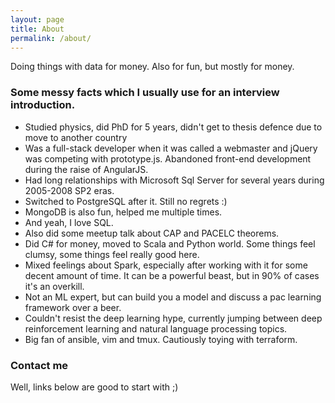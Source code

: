 ```yaml
---
layout: page
title: About
permalink: /about/
---
```


Doing things with data for money. Also for fun, but mostly for money.

### Some messy facts which I usually use for an interview introduction. 

* Studied physics, did PhD for 5 years, didn't get to thesis defence due to move to another country
* Was a full-stack developer when it was called a webmaster and jQuery was competing with prototype.js. Abandoned front-end development during the raise of AngularJS.
* Had long relationships with Microsoft Sql Server for several years during 2005-2008 SP2 eras.
* Switched to PostgreSQL after it. Still no regrets :)
* MongoDB is also fun, helped me multiple times.
* And yeah, I love SQL.
* Also did some meetup talk about CAP and PACELC theorems.
* Did C# for money, moved to Scala and Python world. Some things feel clumsy, some things feel really good here.
* Mixed feelings about Spark, especially after working with it for some decent amount of time. It can be a powerful beast, but in 90% of cases it's an overkill.
* Not an ML expert, but can build you a model and discuss a pac learning framework over a beer.
* Couldn't resist the deep learning hype, currently jumping between deep reinforcement learning and natural language processing topics.
* Big fan of ansible, vim and tmux. Cautiously toying with terraform.

### Contact me

Well, links below are good to start with ;)